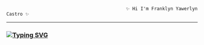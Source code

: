
                                                ✨ Hi I'm Franklyn Yawerlyn Castro ✨
                                                                                             
___________________________________________________________________________________________________________________________________________________________
### [![Typing SVG](https://readme-typing-svg.demolab.com?font=Fira+Code&size=22&pause=1000&color=3FCBF7&width=435&lines=I'm+Front-End+Web+Developer+亗+)](https://git.io/typing-svg) 

<!--
**franklyncastro/franklyncastro** is a ✨ _special_ ✨ repository because its `README.md` (this file) appears on your GitHub profile.
